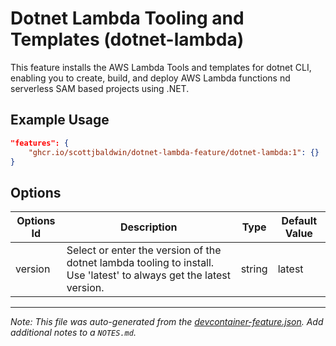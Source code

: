 
# Dotnet Lambda Tooling and Templates (dotnet-lambda)

This feature installs the AWS Lambda Tools and templates for dotnet CLI, enabling you to create, build, and deploy AWS Lambda functions nd serverless SAM based projects using .NET.

## Example Usage

```json
"features": {
    "ghcr.io/scottjbaldwin/dotnet-lambda-feature/dotnet-lambda:1": {}
}
```

## Options

| Options Id | Description | Type | Default Value |
|-----|-----|-----|-----|
| version | Select or enter the version of the dotnet lambda tooling to install. Use 'latest' to always get the latest version. | string | latest |



---

_Note: This file was auto-generated from the [devcontainer-feature.json](https://github.com/scottjbaldwin/dotnet-lambda-feature/blob/main/src/dotnet-lambda/devcontainer-feature.json).  Add additional notes to a `NOTES.md`._
